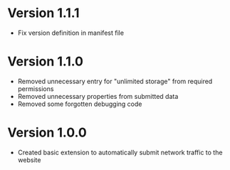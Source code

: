 # Version 1.1.1

- Fix version definition in manifest file

# Version 1.1.0

- Removed unnecessary entry for "unlimited storage" from required permissions
- Removed unnecessary properties from submitted data
- Removed some forgotten debugging code

# Version 1.0.0

- Created basic extension to automatically submit network traffic to the website
